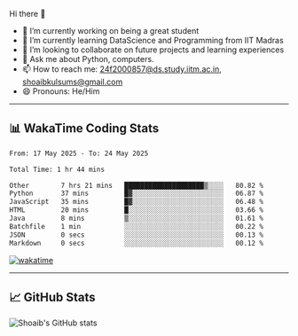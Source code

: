 Hi there 👋

<!--
**shoaib2000857/shoaib2000857** is a ✨ _special_ ✨ repository because its `README.md` (this file) appears on your GitHub profile.

Here are some ideas to get you started: -->

- 🔭 I’m currently working on being a great student  
- 🌱 I’m currently learning DataScience and Programming from IIT Madras  
- 👯 I’m looking to collaborate on future projects and learning experiences  
- 💬 Ask me about Python, computers.  
- 📫 How to reach me: 24f2000857@ds.study.iitm.ac.in, shoaibkulsums@gmail.com  
- 😄 Pronouns: He/Him  

---

## 📊 WakaTime Coding Stats

<!--START_SECTION:waka-->

```txt
From: 17 May 2025 - To: 24 May 2025

Total Time: 1 hr 44 mins

Other        7 hrs 21 mins   ████████████████████▒░░░░   80.82 %
Python       37 mins         █▓░░░░░░░░░░░░░░░░░░░░░░░   06.87 %
JavaScript   35 mins         █▓░░░░░░░░░░░░░░░░░░░░░░░   06.48 %
HTML         20 mins         █░░░░░░░░░░░░░░░░░░░░░░░░   03.66 %
Java         8 mins          ▒░░░░░░░░░░░░░░░░░░░░░░░░   01.61 %
Batchfile    1 min           ░░░░░░░░░░░░░░░░░░░░░░░░░   00.22 %
JSON         0 secs          ░░░░░░░░░░░░░░░░░░░░░░░░░   00.13 %
Markdown     0 secs          ░░░░░░░░░░░░░░░░░░░░░░░░░   00.12 %
```

<!--END_SECTION:waka-->

[![wakatime](https://wakatime.com/badge/user/a85deef6-2e94-465d-998e-c54914c040a2.svg)](https://wakatime.com/@a85deef6-2e94-465d-998e-c54914c040a2)

---

## 📈 GitHub Stats

![Shoaib's GitHub stats](https://github-readme-stats.vercel.app/api?username=shoaib2000857&show_icons=true&theme=radical)
